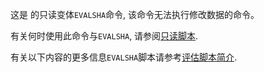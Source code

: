 这是 的只读变体`EVALSHA`命令, 该命令无法执行修改数据的命令。

有关何时使用此命令与`EVALSHA`, 请参阅[只读脚本](/docs/manual/programmability/#read-only_scripts).

有关以下内容的更多信息`EVALSHA`脚本请参考[评估脚本简介](/topics/eval-intro).
